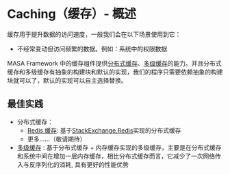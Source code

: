 # Caching（缓存）- 概述

缓存用于提升数据的访问速度，一般我们会在以下场景使用到它：
   * 不经常变动但访问频繁的数据。例如：系统中的权限数据

MASA Framework 中的缓存组件提供[分布式缓存](/framework/building-blocks/caching/stackexchange-redis)、[多级缓存](/framework/building-blocks/caching/multilevel-cache)的能力。并且分布式缓存和多级缓存有抽象的构建块和默认的实现，我们的程序只需要依赖抽象的构建块就可以了，默认的实现可以自主选择替换。

## 最佳实践

* 分布式缓存：
    * [Redis 缓存](/framework/building-blocks/caching/stackexchange-redis): 基于[StackExchange.Redis](https://github.com/StackExchange/StackExchange.Redis)实现的分布式缓存
    * 更多……（敬请期待）
* [多级缓存](/framework/building-blocks/caching/multilevel-cache) : 基于分布式缓存 + 内存缓存实现的多级缓存，主要是在分布式缓存和系统中间在增加一层内存缓存，相比分布式缓存而言，它减少了一次网络传入与反序列化的消耗, 具有更好的性能优势

